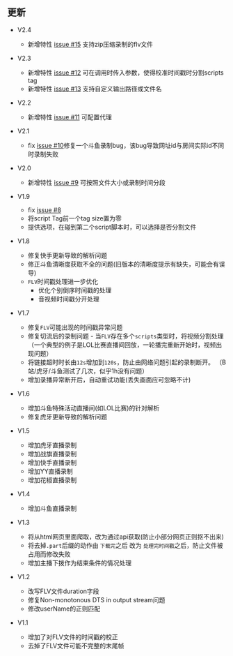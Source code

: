 ## 更新
+ V2.4
	* 新增特性 [issue #15](https://github.com/nICEnnnnnnnLee/BilibiliLiveRecorder/issues/15) 支持zip压缩录制的flv文件
+ V2.3
	* 新增特性 [issue #12](https://github.com/nICEnnnnnnnLee/BilibiliLiveRecorder/issues/12) 可在调用时传入参数，使得校准时间戳时分割scripts tag
	* 新增特性 [issue #13](https://github.com/nICEnnnnnnnLee/BilibiliLiveRecorder/issues/13) 支持自定义输出路径或文件名
+ V2.2
	* 新增特性 [issue #11](https://github.com/nICEnnnnnnnLee/BilibiliLiveRecorder/issues/11) 可配置代理
+ V2.1
	* fix [issue #10](https://github.com/nICEnnnnnnnLee/BilibiliLiveRecorder/issues/10)修复一个斗鱼录制bug，该bug导致网址id与房间实际id不同时录制失败
+ V2.0
    * 新增特性 [issue #9](https://github.com/nICEnnnnnnnLee/BilibiliLiveRecorder/issues/9) 可按照文件大小或录制时间分段
+ V1.9
    * fix [issue #8](https://github.com/nICEnnnnnnnLee/BilibiliLiveRecorder/issues/8)
	* 将script Tag前一个tag size置为零
    * 提供选项，在碰到第二个script脚本时，可以选择是否分割文件
+ V1.8 
    * 修复快手更新导致的解析问题  
    * 修正斗鱼清晰度获取不全的问题(旧版本的清晰度提示有缺失，可能会有误导)  
    * `FLV`时间戳处理进一步优化  
        * 优化个别倒序时间戳的处理  
        * 音视频时间戳分开处理  
+ V1.7
    * 修复`FLV`可能出现的时间戳异常问题
    * 修复切流后的录制问题 - 当`FLV`存在多个`scripts`类型时，将视频分割处理
    （一个典型的例子是LOL比赛直播间回放，一轮播完重新开始时，视频出现问题）
    * 将链接超时时长由`12s`增加到`120s`，防止由网络问题引起的录制断开。
    （B站/虎牙/斗鱼测试了几次，似乎1h没有问题）
    * 增加录播异常断开后，自动重试功能(丢失画面应可忽略不计)
+ V1.6
    * 增加斗鱼特殊活动直播间(如LOL比赛)的针对解析
    * 修复虎牙更新导致的解析问题
+ V1.5
    * 增加虎牙直播录制
    * 增加战旗直播录制
    * 增加快手直播录制
    * 增加YY直播录制
    * 增加花椒直播录制
+ V1.4
    * 增加斗鱼直播录制
+ V1.3
    * 将从html网页里面爬取，改为通过api获取(防止小部分网页正则抠不出来)
    * 将去掉`.part`后缀的动作由 `下载完`之后 改为 `处理完时间戳`之后，防止文件被占用而修改失败
    * 增加主播下拨作为结束条件的情况处理

+ V1.2  
    * 改写FLV文件duration字段
    * 修复Non-monotonous DTS in output stream问题
    * 修改userName的正则匹配
    
+ V1.1      
    * 增加了对FLV文件的时间戳的校正
    * 去掉了FLV文件可能不完整的末尾帧